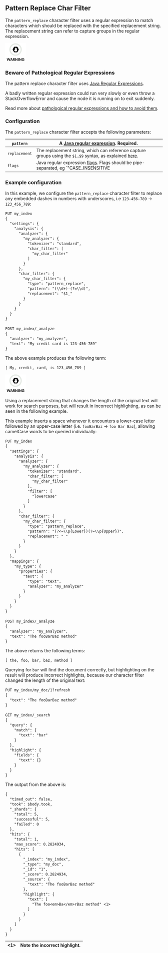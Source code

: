 ## Pattern Replace Char Filter

The `pattern_replace` character filter uses a regular expression to match characters which should be replaced with the specified replacement string. The replacement string can refer to capture groups in the regular expression.

![Warning](images/icons/warning.png)

### Beware of Pathological Regular Expressions

The pattern replace character filter uses [Java Regular Expressions](http://docs.oracle.com/javase/8/docs/api/java/util/regex/Pattern.html).

A badly written regular expression could run very slowly or even throw a StackOverflowError and cause the node it is running on to exit suddenly.

Read more about [pathological regular expressions and how to avoid them](http://www.regular-expressions.info/catastrophic.html).

### Configuration

The `pattern_replace` character filter accepts the following parameters:

`pattern`| A [Java regular expression](http://docs.oracle.com/javase/8/docs/api/java/util/regex/Pattern.html). Required.     
---|---    
`replacement`| The replacement string, which can reference capture groups using the `$1`..`$9` syntax, as explained [here](http://docs.oracle.com/javase/8/docs/api/java/util/regex/Matcher.html#appendReplacement-java.lang.StringBuffer-java.lang.String-).     
`flags`| Java regular expression [flags](http://docs.oracle.com/javase/8/docs/api/java/util/regex/Pattern.html#field.summary). Flags should be pipe-separated, eg `"CASE_INSENSITIVE|COMMENTS"`.   
  
### Example configuration

In this example, we configure the `pattern_replace` character filter to replace any embedded dashes in numbers with underscores, i.e `123-456-789` → `123_456_789`:
    
    
    PUT my_index
    {
      "settings": {
        "analysis": {
          "analyzer": {
            "my_analyzer": {
              "tokenizer": "standard",
              "char_filter": [
                "my_char_filter"
              ]
            }
          },
          "char_filter": {
            "my_char_filter": {
              "type": "pattern_replace",
              "pattern": "(\\d+)-(?=\\d)",
              "replacement": "$1_"
            }
          }
        }
      }
    }
    
    POST my_index/_analyze
    {
      "analyzer": "my_analyzer",
      "text": "My credit card is 123-456-789"
    }

The above example produces the following term:
    
    
    [ My, credit, card, is 123_456_789 ]

![Warning](images/icons/warning.png)

Using a replacement string that changes the length of the original text will work for search purposes, but will result in incorrect highlighting, as can be seen in the following example.

This example inserts a space whenever it encounters a lower-case letter followed by an upper-case letter (i.e. `fooBarBaz` → `foo Bar Baz`), allowing camelCase words to be queried individually:
    
    
    PUT my_index
    {
      "settings": {
        "analysis": {
          "analyzer": {
            "my_analyzer": {
              "tokenizer": "standard",
              "char_filter": [
                "my_char_filter"
              ],
              "filter": [
                "lowercase"
              ]
            }
          },
          "char_filter": {
            "my_char_filter": {
              "type": "pattern_replace",
              "pattern": "(?<=\\p{Lower})(?=\\p{Upper})",
              "replacement": " "
            }
          }
        }
      },
      "mappings": {
        "my_type": {
          "properties": {
            "text": {
              "type": "text",
              "analyzer": "my_analyzer"
            }
          }
        }
      }
    }
    
    POST my_index/_analyze
    {
      "analyzer": "my_analyzer",
      "text": "The fooBarBaz method"
    }

The above returns the following terms:
    
    
    [ the, foo, bar, baz, method ]

Querying for `bar` will find the document correctly, but highlighting on the result will produce incorrect highlights, because our character filter changed the length of the original text:
    
    
    PUT my_index/my_doc/1?refresh
    {
      "text": "The fooBarBaz method"
    }
    
    GET my_index/_search
    {
      "query": {
        "match": {
          "text": "bar"
        }
      },
      "highlight": {
        "fields": {
          "text": {}
        }
      }
    }

The output from the above is:
    
    
    {
      "timed_out": false,
      "took": $body.took,
      "_shards": {
        "total": 5,
        "successful": 5,
        "failed": 0
      },
      "hits": {
        "total": 1,
        "max_score": 0.2824934,
        "hits": [
          {
            "_index": "my_index",
            "_type": "my_doc",
            "_id": "1",
            "_score": 0.2824934,
            "_source": {
              "text": "The fooBarBaz method"
            },
            "highlight": {
              "text": [
                "The foo<em>Ba</em>rBaz method" <1>
              ]
            }
          }
        ]
      }
    }

<1>| Note the incorrect highlight.     
---|---
